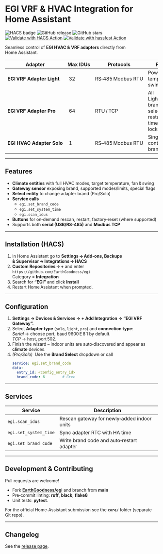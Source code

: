 # EGI VRF & HVAC Integration for Home Assistant

![HACS badge](https://img.shields.io/badge/HACS-Default-orange.svg)
![GitHub release](https://img.shields.io/github/v/release/EarthGoodness/egi)
![GitHub stars](https://img.shields.io/github/stars/EarthGoodness/egi?style=social)
[![Validate with HACS Action](https://github.com/EarthGoodness/egi/actions/workflows/validate.yml/badge.svg)](https://github.com/EarthGoodness/egi/actions/workflows/validate.yml)
[![Validate with hassfest Action](https://github.com/EarthGoodness/egi/actions/workflows/hassfest.yml/badge.svg)](https://github.com/EarthGoodness/egi/actions/workflows/hassfest.yml)

Seamless control of **EGI HVAC & VRF adapters** directly from Home Assistant.

| Adapter | Max IDUs | Protocols | Features |
|---------|----------|-----------|----------|
| **EGI VRF Adapter Light** | 32 | RS‑485 Modbus RTU | Power, mode, temp, fan, swing |
| **EGI VRF Adapter Pro** | 64 | RTU / TCP | All Light features + brand selection, restart, time‑sync, locks, humidity |
| **EGI HVAC Adapter Solo** | 1 | RS‑485 Modbus RTU | Single‑IDU control, restart, brand write |

---

## Features

* **Climate entities** with full HVAC modes, target temperature, fan & swing
* **Gateway sensor** exposing brand, supported modes/limits, special flags
* **Select entity** to change adapter brand (Pro/Solo)
* **Service calls**  
  - `egi.set_brand_code`  
  - `egi.set_system_time`  
  - `egi.scan_idus`
* **Buttons** for on‑demand rescan, restart, factory‑reset (where supported)
* Supports both **serial (USB/RS‑485)** and **Modbus TCP**

---

## Installation (HACS)

1. In Home Assistant go to **Settings → Add‑ons, Backups & Supervisor → Integrations → HACS**  
2. **Custom Repositories → +** and enter  
   `https://github.com/EarthGoodness/egi`  
   Category = **Integration**
3. Search for **“EGI”** and click **Install**
4. Restart Home Assistant when prompted.

---

## Configuration

1. **Settings → Devices & Services → + Add Integration → “EGI VRF Gateway”.**  
2. Select **Adapter type** (`solo`, `light`, `pro`) and **connection type**:  
   *Serial* → choose port, baud 9600 E 8 1 by default.  
   *TCP* → host, port 502.
3. Finish the wizard – indoor units are auto‑discovered and appear as **climate** devices.
4. *(Pro/Solo)*  Use the **Brand Select** dropdown or call  
   ```yaml
   service: egi.set_brand_code
   data:
     entry_id: <config_entry_id>
     brand_code: 6        # Gree
   ```

---

## Services

| Service | Description |
|---------|-------------|
| `egi.scan_idus` | Rescan gateway for newly‑added indoor units |
| `egi.set_system_time` | Sync adapter RTC with HA time |
| `egi.set_brand_code` | Write brand code and auto‑restart adapter |

---

## Development & Contributing

Pull requests are welcome!

* Fork **[EarthGoodness/egi](https://github.com/EarthGoodness/egi)** and branch from **main**
* Pre‑commit linting: **ruff**, **black**, **flake8**
* Unit tests: **pytest**.

For the official Home‑Assistant submission see the **`core/`** folder (separate Git repo).

---

## Changelog

See the [release page](https://github.com/EarthGoodness/egi/releases).